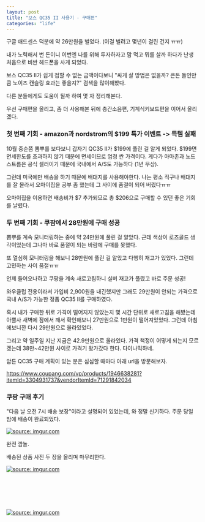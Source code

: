 ```yaml
---
layout: post
title: "보스 QC35 II 사용기 - 구매편"
categories: "life"
---
```


구글 애드센스 덕분에 약 26만원을 벌었다. (이걸 벌려고 몇년이 걸린 건지 ㅠㅠ)

내가 노력해서 번 돈이니 이번엔 나를 위해 투자하자고 맘 먹고 뭐를 살까 하다가 난생 처음으로 비싼 헤드폰을 사게 되었다.

보스 QC35 II가 쉽게 접할 수 없는 금액이다보니 "싸게 살 방법은 없을까? 큰돈 들인만큼 노이즈 캔슬링 효과는 좋을지?" 검색을 많이해봤다.

다른 분들에게도 도움이 될까 하여 몇 자 정리해본다.

우선 구매편을 올리고, 좀 더 사용해본 뒤에 층간소음편, 기계식키보드편을 이어서 올리겠다.

### 첫 번째 기회 - amazon과 nordstrom의 $199 특가 이벤트 -> 득템 실패

10월 중순쯤 뽐뿌를 보다보니 갑자기 QC35 II가 $199에 풀린 걸 알게 되었다. $199면 면세한도를 초과하지 않기 때문에 면세이므로 엄청 싼 가격이다. 게다가 아마존과 노드스트롬은 공식 셀러이기 때문에 국내에서 A/S도 가능하다 (1년 무상).

그런데 미국에만 배송을 하기 때문에 배대지를 사용해야한다. 나는 평소 직구나 배대지를 잘 몰라서 오마이집을 공부 좀 했는데 그 사이에 품절이 되어 버렸다ㅠㅠ

오마이집을 이용하면 배송비가 $7 추가되므로 총 $206으로 구매할 수 있던 좋은 기회를 날렸다.

### 두 번째 기회 - 쿠팜에서 28만원에 구매 성공

뽐뿌를 계속 모니터링하는 중에 약 24만원에 풀린 걸 알았다. 근데 색상이 로즈골드 생각이었는데 그나마 바로 품절이 되는 바람에 구매를 못했다.

또 열심히 모니터링을 해보니 28만원에 풀린 걸 알았고 다행히 재고가 있었다. 그런데 고민하는 사이 품절ㅠㅠ

언제 들어오나하고 쿠팡을 계속 새로고침하니 실버 재고가 풀렸고 바로 주문 성공!

와우클럽 전용이라서 가입비 2,900원을 내긴했지만 그래도 29만원이 안되는 가격으로 국내 A/S가 가능한 정품 QC35 II를 구매하였다.

혹시 내가 구매한 뒤로 가격이 떨어지지 않았는지 몇 시간 단위로 새로고침을 해봤는데 아뿔사 새벽에 잠에서 깨서 확인해보니  27만원으로 1만원이 떨어져있었다. 그런데 아침에보니깐 다시 29만원으로 올라있었다.

그리고 약 일주일 지난 지금은 42.9만원으로 올라있다. 가격 책정이 어떻게 되는지 모르겠는데 38만~42만원 사이로 가격기 왔가갔다 한다. 다이나믹하네.

암튼 QC35 구매 계획이 있는 분은 심심할 때마다 아래 url을 방문해보자.

https://www.coupang.com/vp/products/1946638281?itemId=3304931737&vendorItemId=71291842034

### 쿠팡 구매 후기

"다음 날 오전 7시 배송 보장"이라고 설명되어 있었는데, 와 정말 신기하다. 주문 당일 밤에 배송이 완료되었다.

<a href="https://imgur.com/GWkQFn1"><img src="https://i.imgur.com/GWkQFn1l.png" title="source: imgur.com" /></a>

완전 깜놀.

배송된 상품 사진 두 장을 올리며 마무리한다.

<a href="https://imgur.com/coWGHaq"><img src="https://i.imgur.com/coWGHaql.png" title="source: imgur.com" /></a>

<BR>
<BR>
<BR>
<BR>

<a href="https://imgur.com/UYZVzy0"><img src="https://i.imgur.com/UYZVzy0l.png" title="source: imgur.com" /></a>

